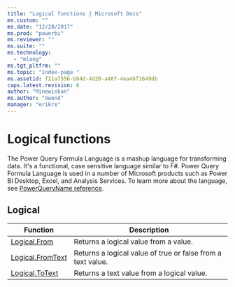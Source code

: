 ```yaml
---
title: "Logical functions | Microsoft Docs"
ms.custom: ""
ms.date: "12/28/2017"
ms.prod: "powerbi"
ms.reviewer: ""
ms.suite: ""
ms.technology: 
  - "mlang"
ms.tgt_pltfrm: ""
ms.topic: "index-page "
ms.assetid: f21a7556-bb4d-4d20-a407-4ea46f1649db
caps.latest.revision: 6
author: "Minewiskan"
ms.author: "owend"
manager: "erikre"
---
```

# Logical functions
The Power Query Formula Language is a mashup language for transforming data. It's a functional, case sensitive language similar to F\#. Power Query Formula Language is used in a number of Microsoft products such as Power BI Desktop, Excel, and Analysis Services. To learn more about the language, see [PowerQueryName reference](https://msdn.microsoft.com/en-us/library/mt211003.aspx).  
  
## <a name="__toc360788924"></a>Logical  
  
|Function|Description|  
|------------|---------------|  
|[Logical.From](../PowerQuery/logical-from.md)|Returns a logical value from a value.|  
|[Logical.FromText](../PowerQuery/logical-fromtext.md)|Returns a logical value of true or false from a text value.|  
|[Logical.ToText](../PowerQuery/logical-totext.md)|Returns a text value from a logical value.|  
  
